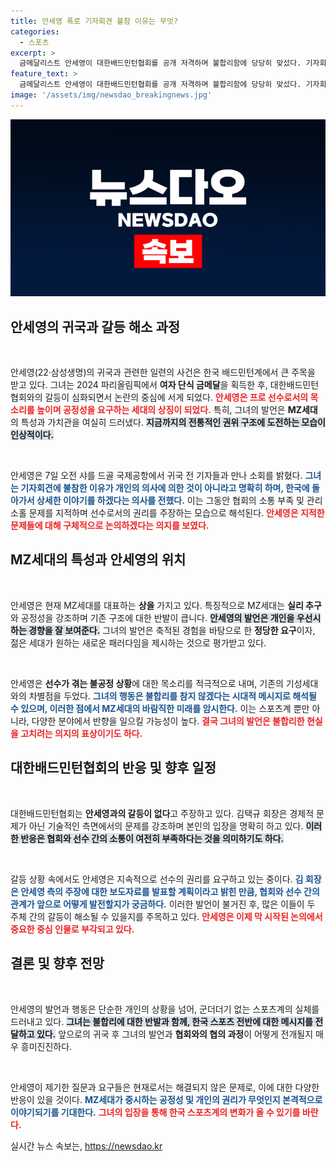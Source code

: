 ```yaml
---
title: 안세영 폭로 기자회견 불참 이유는 무엇?
categories:
  - 스포츠
excerpt: >
  금메달리스트 안세영이 대한배드민턴협회를 공개 저격하며 불합리함에 당당히 맞섰다. 기자회견 불참의 이유와 MZ세대의 강한 요구를 조명한 그녀의 이야기는 귀국 후 더욱 흥미진진하게 펼쳐질 예정이다.
feature_text: >
  금메달리스트 안세영이 대한배드민턴협회를 공개 저격하며 불합리함에 당당히 맞섰다. 기자회견 불참의 이유와 MZ세대의 강한 요구를 조명한 그녀의 이야기는 귀국 후 더욱 흥미진진하게 펼쳐질 예정이다.
image: '/assets/img/newsdao_breakingnews.jpg'
---
```


<p><img src="/assets/img/newsdao_breakingnews.jpg" alt="flaretime 속보" /></p>

<h2 data-ke-size="size26">안세영의 귀국과 갈등 해소 과정</h2>

<p data-ke-size="size16">&nbsp;</p>

<p>안세영(22·삼성생명)의 귀국과 관련한 일련의 사건은 한국 배드민턴계에서 큰 주목을 받고 있다. 그녀는 2024 파리올림픽에서 <strong>여자 단식 금메달</strong>을 획득한 후, 대한배드민턴협회와의 갈등이 심화되면서 논란의 중심에 서게 되었다. <b><span style="color: #ee2323;">안세영은 프로 선수로서의 목소리를 높이며 공정성을 요구하는 세대의 상징이 되었다.</span></b> 특히, 그녀의 발언은 <strong>MZ세대</strong>의 특성과 가치관을 여실히 드러냈다. <b><span style="background-color: #21538527;">지금까지의 전통적인 권위 구조에 도전하는 모습이 인상적이다.</span></b> </p>

<p data-ke-size="size16">&nbsp;</p>

<p>안세영은 7일 오전 샤를 드골 국제공항에서 귀국 전 기자들과 만나 소회를 밝혔다. <b><span style="color: #1a5490;">그녀는 기자회견에 불참한 이유가 개인의 의사에 의한 것이 아니라고 명확히 하며, 한국에 돌아가서 상세한 이야기를 하겠다는 의사를 전했다.</span></b> 이는 그동안 협회의 소통 부족 및 관리 소홀 문제를 지적하며 선수로서의 권리를 주장하는 모습으로 해석된다. <b><span style="color: #ee2323;">안세영은 지적한 문제들에 대해 구체적으로 논의하겠다는 의지를 보였다.</span></b></p>

<h2 data-ke-size="size26">MZ세대의 특성과 안세영의 위치</h2>

<p data-ke-size="size16">&nbsp;</p>

<p>안세영은 현재 MZ세대를 대표하는 <strong>상을</strong> 가지고 있다. 특징적으로 MZ세대는 <strong>실리 추구</strong>와 공정성을 강조하며 기존 구조에 대한 반발이 큽니다. <b><span style="background-color: #21538527;">안세영의 발언은 개인을 우선시하는 경향을 잘 보여준다.</span></b> 그녀의 발언은 축적된 경험을 바탕으로 한 <strong>정당한 요구</strong>이자, 젊은 세대가 원하는 새로운 패러다임을 제시하는 것으로 평가받고 있다. </p>

<p data-ke-size="size16">&nbsp;</p>

<p>안세영은 <strong>선수가 겪는 불공정 상황</strong>에 대한 목소리를 적극적으로 내며, 기존의 기성세대와의 차별점을 두었다. <b><span style="color: #1a5490;">그녀의 행동은 불합리를 참지 않겠다는 시대적 메시지로 해석될 수 있으며, 이러한 점에서 MZ세대의 바람직한 미래를 암시한다.</span></b> 이는 스포츠계 뿐만 아니라, 다양한 분야에서 반향을 일으킬 가능성이 높다. <b><span style="color: #ee2323;">결국 그녀의 발언은 불합리한 현실을 고치려는 의지의 표상이기도 하다.</span></b></p>

<h2 data-ke-size="size26">대한배드민턴협회의 반응 및 향후 일정</h2>

<p data-ke-size="size16">&nbsp;</p>

<p>대한배드민턴협회는 <strong>안세영과의 갈등이 없다</strong>고 주장하고 있다. 김택규 회장은 경제적 문제가 아닌 기술적인 측면에서의 문제를 강조하며 본인의 입장을 명확히 하고 있다. <b><span style="background-color: #21538527;">이러한 반응은 협회와 선수 간의 소통이 여전히 부족하다는 것을 의미하기도 하다.</span></b> </p>

<p data-ke-size="size16">&nbsp;</p>

<p>갈등 상황 속에서도 안세영은 지속적으로 선수의 권리를 요구하고 있는 중이다. <b><span style="color: #1a5490;">김 회장은 안세영 측의 주장에 대한 보도자료를 발표할 계획이라고 밝힌 만큼, 협회와 선수 간의 관계가 앞으로 어떻게 발전할지가 궁금하다.</span></b> 이러한 발언이 불거진 후, 많은 이들이 두 주체 간의 갈등이 해소될 수 있을지를 주목하고 있다. <b><span style="color: #ee2323;">안세영은 이제 막 시작된 논의에서 중요한 중심 인물로 부각되고 있다.</span></b></p>

<h2 data-ke-size="size26">결론 및 향후 전망</h2>

<p data-ke-size="size16">&nbsp;</p>

<p>안세영의 발언과 행동은 단순한 개인의 상황을 넘어, 군더더기 없는 스포츠계의 실체를 드러내고 있다. <b><span style="background-color: #21538527;">그녀는 불합리에 대한 반발과 함께, 한국 스포츠 전반에 대한 메시지를 전달하고 있다.</span></b> 앞으로의 귀국 후 그녀의 발언과 <strong>협회와의 협의 과정</strong>이 어떻게 전개될지 매우 흥미진진하다. </p>

<p data-ke-size="size16">&nbsp;</p>

<p>안세영이 제기한 질문과 요구들은 현재로서는 해결되지 않은 문제로, 이에 대한 다양한 반응이 있을 것이다. <b><span style="color: #1a5490;">MZ세대가 중시하는 공정성 및 개인의 권리가 무엇인지 본격적으로 이야기되기를 기대한다.</span></b> <b><span style="color: #ee2323;">그녀의 입장을 통해 한국 스포츠계의 변화가 올 수 있기를 바란다.</span></b></p>
실시간 뉴스 속보는, <a href="https://newsdao.kr" rel="dofollow">https://newsdao.kr</a>


